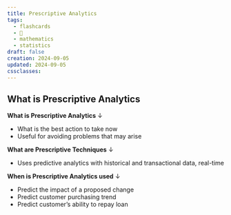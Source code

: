 ```yaml
---
title: Prescriptive Analytics
tags:
  - flashcards
  - 🌱
  - mathematics
  - statistics
draft: false
creation: 2024-09-05
updated: 2024-09-05
cssclasses: 
---
```

## What is Prescriptive Analytics

**What is Prescriptive Analytics**
↓
- What is the best action to take now
- Useful for avoiding problems that may arise
<!--SR:!2024-12-13,4,270-->

**What are Prescriptive Techniques**
↓
- Uses predictive analytics with historical and transactional data, real-time
<!--SR:!2024-12-13,4,270-->

**When is Prescriptive Analytics used**
↓
- Predict the impact of a proposed change
- Predict customer purchasing trend
- Predict customer’s ability to repay loan
<!--SR:!2024-12-13,4,270-->